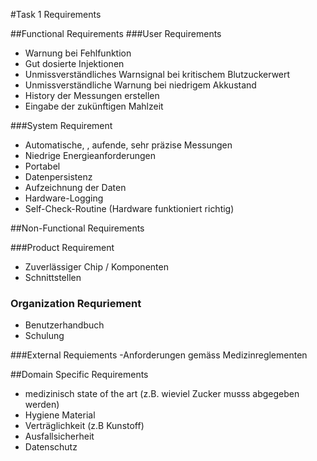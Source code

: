 #Task 1 Requirements

##Functional Requirements
###User Requirements
- Warnung bei Fehlfunktion
- Gut dosierte Injektionen
- Unmissverständliches Warnsignal bei kritischem Blutzuckerwert
- Unmissverständliche Warnung bei niedrigem Akkustand
- History der Messungen erstellen
- Eingabe der zukünftigen Mahlzeit

###System Requirement
- Automatische, , aufende, sehr präzise Messungen
- Niedrige Energieanforderungen
- Portabel
- Datenpersistenz
- Aufzeichnung der Daten
- Hardware-Logging
- Self-Check-Routine (Hardware funktioniert richtig)

##Non-Functional Requirements

###Product Requirement
- Zuverlässiger Chip / Komponenten
- Schnittstellen

### Organization Requriement
- Benutzerhandbuch
- Schulung

###External Requiements
-Anforderungen gemäss Medizinreglementen 

##Domain Specific Requirements
- medizinisch state of the art (z.B. wieviel Zucker musss abgegeben werden)
- Hygiene Material
- Verträglichkeit (z.B Kunstoff)
- Ausfallsicherheit
- Datenschutz
